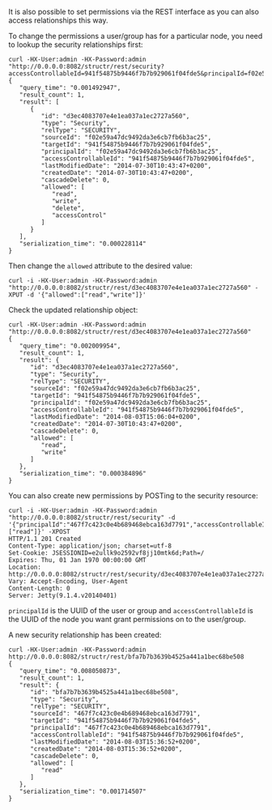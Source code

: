 It is also possible to set permissions via the REST interface as you can also access relationships this way.

To change the permissions a user/group has for a particular node, you need to lookup the security relationships first:

	curl -HX-User:admin -HX-Password:admin "http://0.0.0.0:8082/structr/rest/security?accessControllableId=941f54875b9446f7b7b929061f04fde5&principalId=f02e59a47dc9492da3e6cb7fb6b3ac25"
	{
	   "query_time": "0.001492947",
	   "result_count": 1,
	   "result": [
	      {
	         "id": "d3ec4083707e4e1ea037a1ec2727a560",
	         "type": "Security",
	         "relType": "SECURITY",
	         "sourceId": "f02e59a47dc9492da3e6cb7fb6b3ac25",
	         "targetId": "941f54875b9446f7b7b929061f04fde5",
	         "principalId": "f02e59a47dc9492da3e6cb7fb6b3ac25",
	         "accessControllableId": "941f54875b9446f7b7b929061f04fde5",
	         "lastModifiedDate": "2014-07-30T10:43:47+0200",
	         "createdDate": "2014-07-30T10:43:47+0200",
	         "cascadeDelete": 0,
	         "allowed": [
	            "read",
	            "write",
	            "delete",
	            "accessControl"
	         ]
	      }
	   ],
	   "serialization_time": "0.000228114"
	}

Then change the ``allowed`` attribute to the desired value:

    curl -i -HX-User:admin -HX-Password:admin "http://0.0.0.0:8082/structr/rest/d3ec4083707e4e1ea037a1ec2727a560" -XPUT -d '{"allowed":["read","write"]}'
    
Check the updated relationship object:


	curl -HX-User:admin -HX-Password:admin "http://0.0.0.0:8082/structr/rest/d3ec4083707e4e1ea037a1ec2727a560"
	{
	   "query_time": "0.002009954",
	   "result_count": 1,
	   "result": {
	      "id": "d3ec4083707e4e1ea037a1ec2727a560",
	      "type": "Security",
	      "relType": "SECURITY",
	      "sourceId": "f02e59a47dc9492da3e6cb7fb6b3ac25",
	      "targetId": "941f54875b9446f7b7b929061f04fde5",
	      "principalId": "f02e59a47dc9492da3e6cb7fb6b3ac25",
	      "accessControllableId": "941f54875b9446f7b7b929061f04fde5",
	      "lastModifiedDate": "2014-08-03T15:06:04+0200",
	      "createdDate": "2014-07-30T10:43:47+0200",
	      "cascadeDelete": 0,
	      "allowed": [
	         "read",
	         "write"
	      ]
	   },
	   "serialization_time": "0.000384896"
	}

You can also create new permissions by POSTing to the security resource:

    curl -i -HX-User:admin -HX-Password:admin "http://0.0.0.0:8082/structr/rest/security" -d '{"principalId":"467f7c423c0e4b689468ebca163d7791","accessControllableId":"941f54875b9446f7b7b929061f04fde5","allowed":["read"]}' -XPOST
    HTTP/1.1 201 Created
    Content-Type: application/json; charset=utf-8
    Set-Cookie: JSESSIONID=e2ullk9o2592vf8jj10mtk6d;Path=/
    Expires: Thu, 01 Jan 1970 00:00:00 GMT
    Location: http://0.0.0.0:8082/structr/rest/security/d3ec4083707e4e1ea037a1ec2727a560
    Vary: Accept-Encoding, User-Agent
    Content-Length: 0
    Server: Jetty(9.1.4.v20140401)

``principalId`` is the UUID of the user or group and ``accessControllableId`` is the UUID of the node you want grant permissions on to the user/group.

A new security relationship has been created:

	curl -HX-User:admin -HX-Password:admin http://0.0.0.0:8082/structr/rest/bfa7b7b3639b4525a441a1bec68be508
	{
	   "query_time": "0.008050873",
	   "result_count": 1,
	   "result": {
	      "id": "bfa7b7b3639b4525a441a1bec68be508",
	      "type": "Security",
	      "relType": "SECURITY",
	      "sourceId": "467f7c423c0e4b689468ebca163d7791",
	      "targetId": "941f54875b9446f7b7b929061f04fde5",
	      "principalId": "467f7c423c0e4b689468ebca163d7791",
	      "accessControllableId": "941f54875b9446f7b7b929061f04fde5",
	      "lastModifiedDate": "2014-08-03T15:36:52+0200",
	      "createdDate": "2014-08-03T15:36:52+0200",
	      "cascadeDelete": 0,
	      "allowed": [
	         "read"
	      ]
	   },
	   "serialization_time": "0.001714507"
	}
